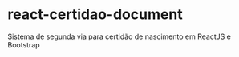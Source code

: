 # react-certidao-document
 Sistema de segunda via para certidão de nascimento em ReactJS e Bootstrap
